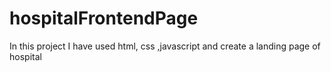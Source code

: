 # hospitalFrontendPage
In this project I have used html, css ,javascript and create a landing page of hospital
